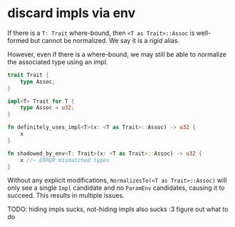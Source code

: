 # discard impls via env

If there is a `T: Trait` where-bound, then `<T as Trait>::Assoc` is well-formed but cannot be normalized. We say it is a *rigid* alias.

However, even if there is a where-bound, we may still be able to normalize the associated type using an impl.
```rust
trait Trait {
    type Assoc;
}

impl<T> Trait for T {
    type Assoc = u32;
}

fn definitely_uses_impl<T>(x: <T as Trait>::Assoc) -> u32 {
    x
}

fn shadowed_by_env<T: Trait>(x: <T as Trait>::Assoc) -> u32 {
    x //~ ERROR mismatched types
}
```

Without any explicit modifications, `NormalizesTo(<T as Trait>::Assoc)` will only see a single `Impl` candidate and no `ParamEnv` candidates, causing it to succeed. This results in multiple issues.

TODO: hiding impls sucks, not-hiding impls also sucks :3 figure out what to do